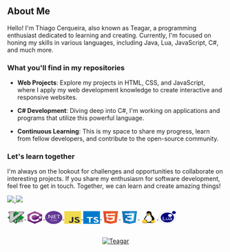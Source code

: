 ## About Me

Hello! I'm Thiago Cerqueira, also known as Teagar, a programming enthusiast dedicated to learning and creating. Currently, I'm focused on honing my skills in various languages, including Java, Lua, JavaScript, C#, and much more.

### What you'll find in my repositories

- **Web Projects**: Explore my projects in HTML, CSS, and JavaScript, where I apply my web development knowledge to create interactive and responsive websites.

- **C# Development**: Diving deep into C#, I'm working on applications and programs that utilize this powerful language.

- **Continuous Learning**: This is my space to share my progress, learn from fellow developers, and contribute to the open-source community.

### Let's learn together

I'm always on the lookout for challenges and opportunities to collaborate on interesting projects. If you share my enthusiasm for software development, feel free to get in touch. Together, we can learn and create amazing things!

 <div>
  <a href="https://github.com/Teagar">
  <img height="180em" src="https://github-readme-stats.vercel.app/api?username=Teagar&show_icons=true&theme=tokyonight&include_all_commits=true&count_private=true"/>
  <img height="180em" src="https://github-readme-stats.vercel.app/api/top-langs/?username=Teagar&layout=compact&langs_count=6&theme=tokyonight"/>
</div>
<div style="display: inline_block"><br>
  <img align="center" alt="CSharp" height="30" width="40" src="https://raw.githubusercontent.com/devicons/devicon/master/icons/vim/vim-original.svg">
  <img align="center" alt="CSharp" height="30" width="40" src="https://raw.githubusercontent.com/devicons/devicon/master/icons/csharp/csharp-original.svg">
  <img align="center" alt="CSharp" height="30" width="40" src="https://raw.githubusercontent.com/devicons/devicon/master/icons/dotnetcore/dotnetcore-original.svg">
  <img align="center" alt="JS" height="30" width="40" src="https://raw.githubusercontent.com/devicons/devicon/master/icons/javascript/javascript-original.svg">
  <img align="center" alt="JS" height="30" width="40" src="https://raw.githubusercontent.com/devicons/devicon/master/icons/typescript/typescript-original.svg">
  <img align="center" alt="HTML" height="30" width="40" src="https://raw.githubusercontent.com/devicons/devicon/master/icons/html5/html5-original.svg">
  <img align="center" alt="CSS" height="30" width="40" src="https://raw.githubusercontent.com/devicons/devicon/master/icons/css3/css3-original.svg">
  <img align="center" alt="Lua" height="30" width="40" src="https://raw.githubusercontent.com/devicons/devicon/master/icons/linux/linux-original.svg">
  <img align="center" alt="Lua" height="30" width="40" src="https://raw.githubusercontent.com/devicons/devicon/master/icons/lua/lua-original.svg">
</div>
   <br/>
   <p align="center"> <img src="https://komarev.com/ghpvc/?username=Teagar&label=Profile%20views&color=0e75b6&style=flat" alt="Teagar" /> </p>


